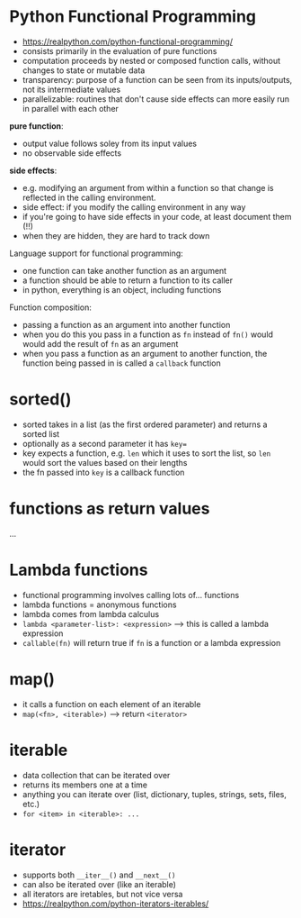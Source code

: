 # Python Functional Programming
- https://realpython.com/python-functional-programming/
- consists primarily in the evaluation of pure functions  
- computation proceeds by nested or composed function calls, without changes to state or mutable data
- transparency: purpose of a function can be seen from its inputs/outputs, not its intermediate values
- parallelizable: routines that don't cause side effects can more easily run in parallel with each other


**pure function**:  
- output value follows soley from its input values
- no observable side effects


**side effects**:
- e.g. modifying an argument from within a function so that change is reflected in the calling environment.  
- side effect: if you modify the calling environment in any way 
- if you're going to have side effects in your code, at least document them (!!)
- when they are hidden, they are hard to track down 


Language support for functional programming:
- one function can take another function as an argument
- a function should be able to return a function to its caller 
- in python, everything is an object, including functions 

Function composition:
- passing a function as an argument into another function  
- when you do this you pass in a function as `fn` instead of `fn()` would would add the result of `fn` as an argument 
- when you pass a function as an argument to another function, the function being passed in is called a `callback` function 

# sorted()
- sorted takes in a list (as the first ordered parameter) and returns a sorted list 
- optionally as a second parameter it has `key=`
- key expects a function, e.g. `len` which it uses to sort the list, so `len` would sort the values based on their lengths 
- the fn passed into `key` is a callback function

# functions as return values 
...

# Lambda functions 
- functional programming involves calling lots of... functions
- lambda functions = anonymous functions
- lambda comes from lambda calculus 
- `lambda <parameter-list>: <expression>` --> this is called a lambda expression
- `callable(fn)` will return true if `fn` is a function or a lambda expression 


# map()
- it calls a function on each element of an iterable 
- `map(<fn>, <iterable>)` --> return `<iterator>` 

# iterable 
- data collection that can be iterated over
- returns its members one at a time
- anything you can iterate over (list, dictionary, tuples, strings, sets, files, etc.)
- `for <item> in <iterable>: ...`

# iterator
- supports both `__iter__()` and `__next__()`
- can also be iterated over (like an iterable)
- all iterators are iretables, but not vice versa
- https://realpython.com/python-iterators-iterables/

